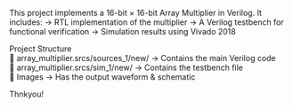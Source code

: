 This project implements a 16-bit × 16-bit Array Multiplier in Verilog. It includes:
-> RTL implementation of the multiplier
-> A Verilog testbench for functional verification
-> Simulation results using Vivado 2018

Project Structure <br>
📂 array_multiplier.srcs/sources_1/new/ → Contains the main Verilog code <br>
📂 array_multiplier.srcs/sim_1/new/ → Contains the testbench file <br>
📂 Images → Has the output waveform & schematic 


Thnkyou!
